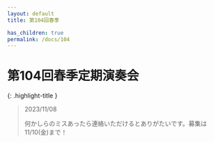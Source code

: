 ```yaml
---
layout: default
title: 第104回春季

has_children: true
permalink: /docs/104
---
```


# 第104回春季定期演奏会

{: .highlight-title }
> 2023/11/08
>
> 何かしらのミスあったら連絡いただけるとありがたいです。募集は11/10(金)まで！